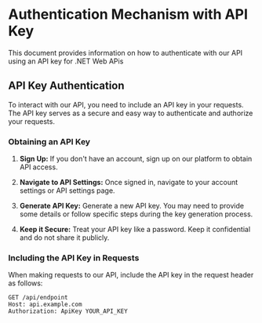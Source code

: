 # Authentication Mechanism with API Key

This document provides information on how to authenticate with our API using an API key for .NET Web APis

## API Key Authentication

To interact with our API, you need to include an API key in your requests. The API key serves as a secure and easy way to authenticate and authorize your requests.

### Obtaining an API Key

1. **Sign Up:**
   If you don't have an account, sign up on our platform to obtain API access.

2. **Navigate to API Settings:**
   Once signed in, navigate to your account settings or API settings page.

3. **Generate API Key:**
   Generate a new API key. You may need to provide some details or follow specific steps during the key generation process.

4. **Keep it Secure:**
   Treat your API key like a password. Keep it confidential and do not share it publicly.

### Including the API Key in Requests

When making requests to our API, include the API key in the request header as follows:

```http
GET /api/endpoint
Host: api.example.com
Authorization: ApiKey YOUR_API_KEY

